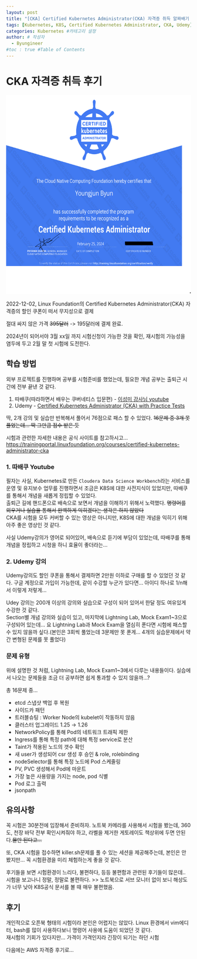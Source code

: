 ```yaml
---
layout: post
title: "[CKA] Certified Kubernetes Administrator(CKA) 자격증 취득 알짜배기 후기" #게시물 이름
tags: [Kubernetes, K8S, Certified Kubernetes Administrator, CKA, Udemy] #태그 설정
categories: Kubernetes #카테고리 설정
author: # 작성자
  - Byungineer
#toc : true #Table of Contents
---
```


# CKA 자격증 취득 후기   

<img src="/image/cka.png" alt="cka_cert" style="width:630px; height: 540px;"/>


2022-12-02, Linux Foundation의 Certified Kubernetes Administrator(CKA) 자격증의 할인 쿠폰이 떠서 무지성으로 결제   

절대 싸지 않은 가격 ~~395달러~~ -> 195달러에 결제 완료.   

2024년이 되어서야 3월 xx일 까지 시험신청이 가능한 것을 확인, 재시험의 가능성을 염두에 두고 2월 말 첫 시험에 도전한다.   

## 학습 방법
외부 프로젝트를 진행하며 공부를 시험준비를 했었는데, 필요한 개념 공부는 출퇴근 시간에 전부 끝낸 것 같다.

1. 따배쿠(따라하면서 배우는 쿠버네티스 입문편) - [이성미 강사님 youtube]
2. Udemy - [Certified Kubernetes Administrator (CKA) with Practice Tests]

딱, 2개 강의 및 실습만 반복해서 풀어서 76점으로 패스 할 수 있었다. ~~16문제 중 3개 못풀었는데... 딱 그만큼 점수 받은 듯~~


시험과 관련한 자세한 내용은 공식 사이트를 참고하시고...
<https://trainingportal.linuxfoundation.org/courses/certified-kubernetes-administrator-cka>


### 1. 따배쿠 Youtube
필자는 사실, Kubernetes로 만든 `Cloudera Data Science Workbench`라는 서비스를 운영 및 유지보수 업무를 진행하면서 조금은 K8S에 대한 사전지식이 있었지만, 따배쿠를 통해서 개념을 새롭게 정립할 수 있었다.   
출퇴근 길에 핸드폰으로 배속으로 보면서 개념을 이해하기 위해서 노력했다. ~~명령어를 외우거나 실습을 통해서 완벽하게 익히겠다는 생각은 하지 않았다~~   
CKA를 시험을 모두 커버할 수 있는 영상은 아니지만, K8S에 대한 개념을 익히기 위해 아주 좋은 영상인 것 같다.   

사실 Udemy강의가 영어로 되어있어, 배속으로 듣기에 부담이 있었는데, 따배쿠를 통해 개념을 정립하고 시청을 하니 효율이 좋더라는...   

### 2. Udemy 강의
Udemy강의도 할인 쿠폰을 통해서 결제하면 2만원 이하로 구매를 할 수 있었던 것 같다. 구글 계정으로 가입이 가능한데, 같이 수강할 누군가 있다면... 아이디 하나로 1/n해서 이렇게 저렇게...   

Udey 강의는 200개 이상의 강의와 실습으로 구성이 되어 있어서 한달 정도 여유있게 수강한 것 같다.   
Section별 개념 강의와 실습이 있고, 마지막에 Lightning Lab, Mock Exam1~3으로 구성되어 있는데... 요 Lightning Lab과 Mock Exam을 열심히 푼다면 시험에 패스할 수 있지 않을까 싶다.(본인은 3회씩 풀었는데 3문제만 못 푼게... 4개의 실습문제에서 약간 변형된 문제를 못 풀었다)


### 문제 유형
위에 설명한 것 처럼, Lightning Lab, Mock Exam1~3에서 다루는 내용들이다. 실습에서 나오는 문제들을 조금 더 공부하면 쉽게 통과할 수 있지 않을까...?

총 16문제 중...   
- etcd 스냅샷 백업 후 복원
- 사이드카 패턴
- 트러블슈팅 : Worker Node의 kubelet이 작동하지 않음
- 클러스터 업그레이드 1.25 → 1.26
- NetworkPolicy를 통해 Pod의 네트워크 트래픽 제한
- Ingress를 통해 특정 path에 대해 특정 service로 분산
- Taint가 적용된 노드의 갯수 확인
- 새 user가 생성되어 csr 생성 후 승인 & role, rolebinding
- nodeSelector를 통해 특정 노드에 Pod 스케줄링
- PV, PVC 생성해서 Pod에 마운트
- 가장 높은 사용량을 가지는 node, pod 식별
- Pod 로그 출력
- jsonpath



## 유의사항
꼭 시험은 30분전에 입장해서 준비하자. 노트북 카메라를 사용해서 시험을 봤는데, 360도, 천장 바닥 전부 확인시켜줘야 하고, 라벨을 제거한 게토레이도 책상위에 두면 안된다.~~물만 된다고...~~

또, CKA 시험을 접수하면 killer.sh문제를 풀 수 있는 세션을 제공해주는데, 본인은 안봤지만... 꼭 시험환경을 미리 체험하는게 좋을 것 같다.   

후기들을 보면 시험환경이 느리다, 불편하다, 등등 불편함과 관련된 후기들이 많은데.. 시험을 보고나니 정말, 정말로 불편하다. >> 노트북으로 서브 모니터 없이 보니 해상도가 너무 낮아 K8S공식 문서를 볼 때 매우 불편했음.


## 후기
개인적으로 오픈북 형태의 시험이라 본인은 어렵지는 않았다. Linux 환경에서 vim에디터, bash를 많이 사용하다보니 명령어 사용에 도움이 되었던 것 같다.   
재시험의 기회가 있다지만... 가격이 가격인지라 긴장이 되기는 하던 시험   

다음에는 AWS 자격증 후기로...   



[이성미 강사님 youtube]: https://www.youtube.com/watch?v=6n5obRKsCRQ&list=PLApuRlvrZKohaBHvXAOhUD-RxD0uQ3z0c&ab_channel=TTABAE-LEARN
[Certified Kubernetes Administrator (CKA) with Practice Tests]: https://www.udemy.com/course/certified-kubernetes-administrator-with-practice-tests/?couponCode=ST15MT31224